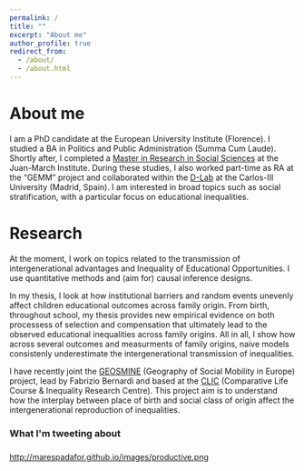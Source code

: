 ```yaml
---
permalink: /
title: ""
excerpt: "About me"
author_profile: true
redirect_from: 
  - /about/
  - /about.html
---
```



About me
======

I am a PhD candidate at the European University Institute (Florence). I studied a BA in Politics and Public Administration (Summa Cum Laude). Shortly after, I completed a [Master in Research in Social Sciences](https://ic3jm.es/en/postgraduates/master-degree-social-sciences/) at the Juan-March Institute. During these studies, I also worked part-time as RA at the “GEMM” project and collaborated within the [D-Lab](https://www.d-labsite.com/) at the Carlos-III University (Madrid, Spain). I am interested in broad topics such as social stratification, with a particular focus on educational inequalities.

Research
======
At the moment, I work on topics related to the transmission of intergenerational advantages and Inequality of Educational Opportunities. I use quantitative methods and (aim for) causal inference designs.

In my thesis, I look at how institutional barriers and random events unevenly affect children educational outcomes across family origin. From birth, throughout school, my thesis provides new empirical evidence on both processess of selection and compensation that ultimately lead to the observed educational inequalities across family origins. All in all, I show how across several outcomes and measurments of family origins, naive models consistenly underestimate the intergenerational transmission of inequalities. 

I have recently joint the [GEOSMINE](https://www.fabriziobernardi.net/the-geography-of-social-mobility-in-europe/) (Geography of Social Mobility in Europe) project, lead by Fabrizio Bernardi and based at the [CLIC](https://www.eui.eu/Projects/CLIC) (Comparative Life Course & Inequality Research Centre). This project aim is to understand how the interplay between place of birth and social class of origin affect the intergenerational reproduction of inequalities.



### What I'm tweeting about

<a class="twitter-timeline" data-tweet-limit="1" data-width="700"  align="center"  href="https://twitter.com/marespadafor?ref_src=twsrc%5Etfw"> </a> <script async src="https://platform.twitter.com/widgets.js" charset="utf-8"></script>

###

http://marespadafor.github.io/images/productive.png
